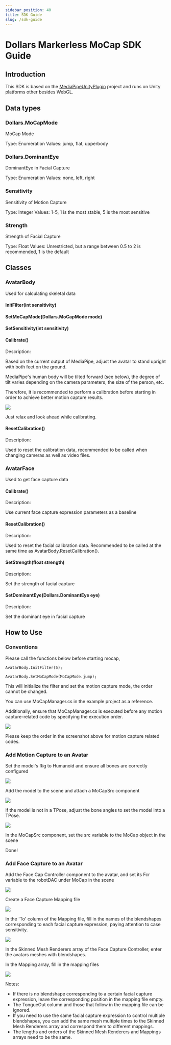 ```yaml
---
sidebar_position: 40
title: SDK Guide
slug: /sdk-guide
---
```


# Dollars Markerless MoCap SDK Guide

## Introduction

This SDK is based on the [MediaPipeUnityPlugin](https://github.com/homuler/MediaPipeUnityPlugin) project and runs on Unity platforms other besides WebGL.

## Data types

### Dollars.MoCapMode

MoCap Mode

Type: Enumeration
Values: jump, flat, upperbody

### Dollars.DominantEye

DominantEye in Facial Capture

Type: Enumeration
Values: none, left, right

### Sensitivity

Sensitivity of Motion Capture

Type: Integer
Values: 1-5, 1 is the most stable, 5 is the most sensitive

### Strength

Strength of Facial Capture

Type: Float
Values: Unrestricted, but a range between 0.5 to 2 is recommended, 1 is the default

## Classes

### AvatarBody

Used for calculating skeletal data

#### InitFilter(int sensitivity)

#### SetMoCapMode(Dollars.MoCapMode mode)

#### SetSensitivity(int sensitivity)

#### Calibrate()

Description:

Based on the current output of MediaPipe, adjust the avatar to stand upright with both feet on the ground.

MediaPipe's human body will be tilted forward (see below), the degree of tilt varies depending on the camera parameters, the size of the person, etc.

Therefore, it is recommended to perform a calibration before starting in order to achieve better motion capture results.

![](../img/mediapipe.png#center)

Just relax and look ahead while calibrating.

#### ResetCalibration()

Description:

Used to reset the calibration data, recommended to be called when changing cameras as well as video files.

### AvatarFace

Used to get face capture data

#### Calibrate()

Description:

Use current face capture expression parameters as a baseline

#### ResetCalibration()

Description:

Used to reset the facial calibration data.
Recommended to be called at the same time as AvatarBody.ResetCalibration().

#### SetStrength(float strength)

Description:

Set the strength of facial capture

#### SetDominantEye(Dollars.DominantEye eye)

Description:

Set the dominant eye in facial capture

## How to Use

### Conventions

Please call the functions below before starting mocap,

`AvatarBody.InitFilter(5);`

`AvatarBody.SetMoCapMode(MoCapMode.jump);`

This will initialize the filter and set the motion capture mode, the order cannot be changed.

You can use MoCapManager.cs in the example project as a reference.

Additionally, ensure that MoCapManager.cs is executed before any motion capture-related code by specifying the execution order.

![](../img/execution.png)

Please keep the order in the screenshot above for motion capture related codes.

### Add Motion Capture to an Avatar

Set the model's Rig to Humanoid and ensure all bones are correctly configured

![](../img/sdk-spec1.png)

Add the model to the scene and attach a MoCapSrc component

![](../img/sdk-spec2.png)

If the model is not in a TPose, adjust the bone angles to set the model into a TPose.

![](../img/sdk-spec3.png)

In the MoCapSrc component, set the src variable to the MoCap object in the scene

Done!

### Add Face Capture to an Avatar

Add the Face Cap Controller component to the avatar, and set its Fcr variable to the robotDAC under MoCap in the scene

![](../img/sdk-spec4.png)

Create a Face Capture Mapping file

![](../img/sdk-spec5.png)

In the 'To' column of the Mapping file, fill in the names of the blendshapes corresponding to each facial capture expression, paying attention to case sensitivity.

![](../img/sdk-spec6.png)

In the Skinned Mesh Renderers array of the Face Capture Controller, enter the avatars meshes with blendshapes.

In the Mapping array, fill in the mapping files

![](../img/sdk-spec7.png)

Notes:

- If there is no blendshape corresponding to a certain facial capture expression, leave the corresponding position in the mapping file empty.
- The TongueOut column and those that follow in the mapping file can be ignored.
- If you need to use the same facial capture expression to control multiple blendshapes, you can add the same mesh multiple times to the Skinned Mesh Renderers array and correspond them to different mappings.
- The lengths and orders of the Skinned Mesh Renderers and Mappings arrays need to be the same.